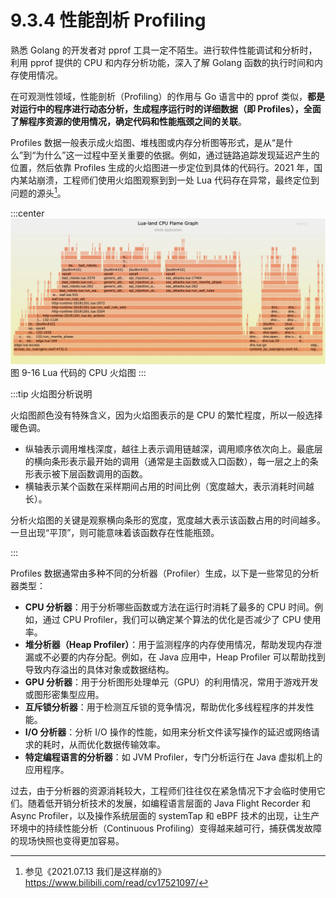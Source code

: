 # 9.3.4 性能剖析 Profiling

熟悉 Golang 的开发者对 pprof 工具一定不陌生。进行软件性能调试和分析时，利用 pprof 提供的 CPU 和内存分析功能，深入了解 Golang 函数的执行时间和内存使用情况。

在可观测性领域，性能剖析（Profiling）的作用与 Go 语言中的 pprof 类似，**都是对运行中的程序进行动态分析，生成程序运行时的详细数据（即 Profiles），全面了解程序资源的使用情况，确定代码和性能瓶颈之间的关联**。

Profiles 数据一般表示成火焰图、堆栈图或内存分析图等形式，是从“是什么”到“为什么”这一过程中至关重要的依据。例如，通过链路追踪发现延迟产生的位置，然后依靠 Profiles 生成的火焰图进一步定位到具体的代码行。2021 年，国内某站崩溃，工程师们使用火焰图观察到到一处 Lua 代码存在异常，最终定位到问题的源头[^1]。

:::center
  ![](../assets/lua-cpu-flame-graph.webp)<br/>
  图 9-16 Lua 代码的 CPU 火焰图
:::

:::tip 火焰图分析说明

火焰图颜色没有特殊含义，因为火焰图表示的是 CPU 的繁忙程度，所以一般选择暖色调。

- 纵轴表示调用堆栈深度，越往上表示调用链越深，调用顺序依次向上。最底层的横向条形表示最开始的调用（通常是主函数或入口函数），每一层之上的条形表示被下层函数调用的函数。
- 横轴表示某个函数在采样期间占用的时间比例（宽度越大，表示消耗时间越长）。

分析火焰图的关键是观察横向条形的宽度，宽度越大表示该函数占用的时间越多。一旦出现“平顶”，则可能意味着该函数存在性能瓶颈。

:::

Profiles 数据通常由多种不同的分析器（Profiler）生成，以下是一些常见的分析器类型：

- **CPU 分析器**：用于分析哪些函数或方法在运行时消耗了最多的 CPU 时间。例如，通过 CPU Profiler，我们可以确定某个算法的优化是否减少了 CPU 使用率。
- **堆分析器（Heap Profiler）**：用于监测程序的内存使用情况，帮助发现内存泄漏或不必要的内存分配。例如，在 Java 应用中，Heap Profiler 可以帮助找到导致内存溢出的具体对象或数据结构。
- **GPU 分析器**：用于分析图形处理单元（GPU）的利用情况，常用于游戏开发或图形密集型应用。
- **互斥锁分析器**：用于检测互斥锁的竞争情况，帮助优化多线程程序的并发性能。
- **I/O 分析器**：分析 I/O 操作的性能，如用来分析文件读写操作的延迟或网络请求的耗时，从而优化数据传输效率。
- **特定编程语言的分析器**：如 JVM Profiler，专门分析运行在 Java 虚拟机上的应用程序。

过去，由于分析器的资源消耗较大，工程师们往往仅在紧急情况下才会临时使用它们。随着低开销分析技术的发展，如编程语言层面的 Java Flight Recorder 和 Async Profiler，以及操作系统层面的 systemTap 和 eBPF 技术的出现，让生产环境中的持续性能分析（Continuous Profiling）变得越来越可行，捕获偶发故障的现场快照也变得更加容易。

[^1]: 参见《2021.07.13 我们是这样崩的》https://www.bilibili.com/read/cv17521097/

